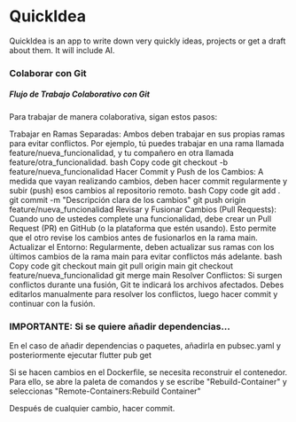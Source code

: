 # QuickIdea
QuickIdea is an app to write down very quickly ideas, projects or get a draft about them. It will include AI. 

### Colaborar con Git

##### Flujo de Trabajo Colaborativo con Git
Para trabajar de manera colaborativa, sigan estos pasos:

Trabajar en Ramas Separadas:
Ambos deben trabajar en sus propias ramas para evitar conflictos. Por ejemplo, tú puedes trabajar en una rama llamada feature/nueva_funcionalidad, y tu compañero en otra llamada feature/otra_funcionalidad.
bash
Copy code
git checkout -b feature/nueva_funcionalidad
Hacer Commit y Push de los Cambios:
A medida que vayan realizando cambios, deben hacer commit regularmente y subir (push) esos cambios al repositorio remoto.
bash
Copy code
git add .
git commit -m "Descripción clara de los cambios"
git push origin feature/nueva_funcionalidad
Revisar y Fusionar Cambios (Pull Requests):
Cuando uno de ustedes complete una funcionalidad, debe crear un Pull Request (PR) en GitHub (o la plataforma que estén usando). Esto permite que el otro revise los cambios antes de fusionarlos en la rama main.
Actualizar el Entorno:
Regularmente, deben actualizar sus ramas con los últimos cambios de la rama main para evitar conflictos más adelante.
bash
Copy code
git checkout main
git pull origin main
git checkout feature/nueva_funcionalidad
git merge main
Resolver Conflictos:
Si surgen conflictos durante una fusión, Git te indicará los archivos afectados. Debes editarlos manualmente para resolver los conflictos, luego hacer commit y continuar con la fusión.

### IMPORTANTE: Si se quiere añadir dependencias...
En el caso de añadir dependencias o paquetes, añadirla en pubsec.yaml y posteriormente ejecutar flutter pub get

Si se hacen cambios en el Dockerfile, se necesita reconstruir el contenedor. Para ello, se abre la paleta de comandos y se escribe "Rebuild-Container" y seleccionas "Remote-Containers:Rebuild Container"

Después de cualquier cambio, hacer commit. 